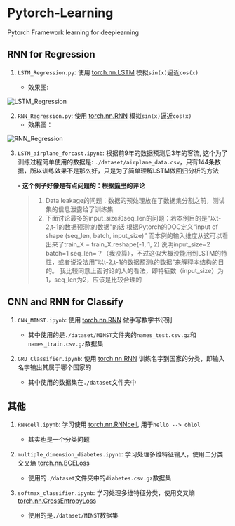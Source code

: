 # Pytorch-Learning
Pytorch Framework learning for deeplearning  

## RNN for Regression  
1. `LSTM_Regression.py`: 使用 [torch.nn.LSTM](https://pytorch.org/docs/stable/generated/torch.nn.LSTM.html) 模拟`sin(x)`逼近`cos(x)`  
   
	- 效果图:  

![LSTM_Regression](https://i.loli.net/2021/03/12/7OJvI1sP26HuzAF.gif)



2. `RNN_Regression.py`: 使用 [torch.nn.RNN](https://pytorch.org/docs/stable/generated/torch.nn.RNN.html) 模拟`sin(x)`逼近`cos(x)`  
   - 效果图：  

![RNN_Regression](https://i.loli.net/2021/03/12/4ozBxbLsX1c6f3J.gif)


3. `LSTM_airplane_forcast.ipynb`: 根据前9年的数据预测后3年的客流, 这个为了训练过程简单使用的数据是: `./dataset/airplane_data.csv`，只有144条数据，所以训练效果不是那么好，只是为了简单理解LSTM做回归分析的方法

   **- 这个例子好像是有点问题的：根据[简书](https://www.jianshu.com/p/18f397d908be)的评论**

   > 1. Data leakage的问题：数据的预处理放在了数据集分割之前，测试集的信息泄露给了训练集
   > 2. 下面讨论最多的input_size和seq_len的问题：若本例目的是"以t-2,t-1的数据预测t的数据"的话
   >    根据Pytorch的DOC定义“input of shape (seq_len, batch, input_size)”
   >    而本例的输入维度从这可以看出来了train_X = train_X.reshape(-1, 1, 2)
   >    说明input_size=2 batch=1 seq_len=？（我没算），不过这似大概没能用到LSTM的特性，或者说没法用"以t-2,t-1的数据预测t的数据"来解释本结构的目的。
   >    我比较同意上面讨论的人的看法，即特征数（input_size）为1，seq_len为2，应该是比较合理的


## CNN and RNN for Classify  
1. `CNN_MINST.ipynb`: 使用 [torch.nn.RNN](https://pytorch.org/docs/stable/generated/torch.nn.RNN.html) 做手写数字书识别  
    - 其中使用的是`./dataset/MINST`文件夹的`names_test.csv.gz`和`names_train.csv.gz`数据集  

2. `GRU_Classifier.ipynb`: 使用 [torch.nn.RNN](https://pytorch.org/docs/stable/generated/torch.nn.GRU.html) 训练名字到国家的分类，即输入名字输出其属于哪个国家的
    - 其中使用的数据集在`./dataset`文件夹中  

## 其他  
1. `RNNcell.ipynb`: 学习使用 [torch.nn.RNNcell](https://pytorch.org/docs/stable/generated/torch.nn.RNNCell.html?highlight=rnncell#torch.nn.RNNCell), 用于`hello --> ohlol`  
    - 其实也是一个分类问题  

2. `multiple_dimension_diabetes.ipynb`: 学习处理多维特征输入，使用二分类交叉熵 [torch.nn.BCELoss](https://pytorch.org/docs/stable/generated/torch.nn.BCELoss.html?highlight=bce#torch.nn.BCELoss)  
    - 使用的`./dataset`文件夹中的`diabetes.csv.gz`数据集  

3. `softmax_classifier.ipynb`: 学习处理多维特征分类，使用交叉熵 [torch.nn.CrossEntropyLoss](https://pytorch.org/docs/stable/generated/torch.nn.CrossEntropyLoss.html?highlight=crossentropy#torch.nn.CrossEntropyLoss)  
    - 使用的是`./dataset/MINST`数据集  

